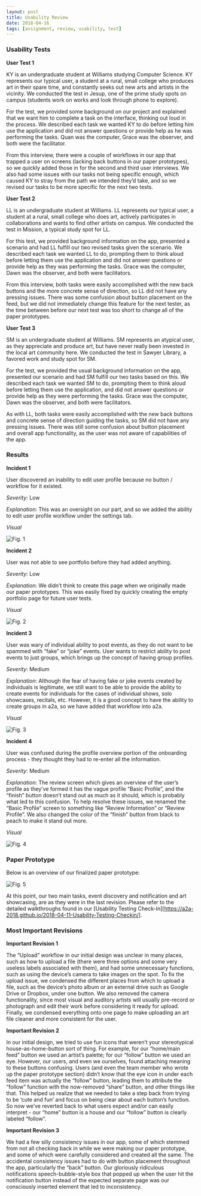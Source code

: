 ```yaml
---
layout: post
title: Usability Review
date: 2018-04-16
tags: [assignment, review, usability, test]
---
```


### Usability Tests

**User Test 1**

KY is an undergraduate student at Williams studying Computer Science. KY represents our typical user, a student at a rural, small college who produces art in their spare time, and constantly seeks out new arts and artists in the vicinity. We conducted the test in Jesup, one of the prime study spots on campus (students work on works and look through phone to explore).

For the test, we provided some background on our project and explained that we want him to complete a task on the interface, thinking out loud in the process. We described each task we wanted KY to do before letting him use the application and did not answer questions or provide help as he was performing the tasks. Quan was the computer, Grace was the observer, and both were the facilitator.

From this interview, there were a couple of workflows in our app that trapped a user on screens (lacking back buttons in our paper prototypes), so we quickly added those in for the second and third user interviews. We also had some issues with our tasks not being specific enough, which caused KY to stray from the path we intended they’d take, and so we revised our tasks to be more specific for the next two tests.

**User Test 2**

LL is an undergraduate student at Williams. LL represents our typical user, a student at a rural, small college who does art, actively participates in collaborations and wants to find other artists on campus. We conducted the test in Mission, a typical study spot for LL.

For this test, we provided background information on the app, presented a scenario and had LL fulfill our two revised tasks given the scenario. We described each task we wanted LL to do, prompting them to think aloud before letting them use the application and did not answer questions or provide help as they was performing the tasks. Grace was the computer, Dawn was the observer, and both were facilitators.

From this interview, both tasks were easily accomplished with the new back buttons and the more concrete sense of direction, so LL did not have any pressing issues. There was some confusion about button placement on the feed, but we did not immediately change this feature for the next tester, as the time between before our next test was too short to change all of the paper prototypes. 

**User Test 3**

SM is an undergraduate student at Williams. SM represents an atypical user, as they appreciate and produce art, but have never really been invested in the local art community here. We conducted the test in Sawyer Library, a favored work and study spot for SM. 

For the test, we provided the usual background information on the app, presented our scenario and had SM fulfill our two tasks based on this. We described each task we wanted SM to do, prompting them to think aloud before letting them use the application, and did not answer questions or provide help as they were performing the tasks. Grace was the computer, Dawn was the observer, and both were facilitators.

As with LL, both tasks were easily accomplished with the new back buttons and concrete sense of direction guiding the tasks, so SM did not have any pressing issues. There was still some confusion about button placement and overall app functionality, as the user was not aware of capabilities of the app.

### Results

**Incident 1**

User discovered an inability to edit user profile because no button / workflow for it existed. 

*Severity*: Low

*Explanation*: This was an oversight on our part, and so we added the ability to edit user profile workflow under the settings tab. 

*Visual*

![Fig. 1](/img/Fix1.jpg)

**Incident 2**

User was not able to see portfolio before they had added anything.

*Severity*: Low

*Explanation*: We didn’t think to create this page when we originally made our paper prototypes. This was easily fixed by quickly creating the empty portfolio page for future user tests.

*Visual*

![Fig. 2](/img/Fix2.jpg)

**Incident 3**

User was wary of individual ability to post events, as they do not want to be spammed with “fake” or “joke” events. User wants to restrict ability to post events to just groups, which brings up the concept of having group profiles.

*Severity*: Medium

*Explanation*: Although the fear of having fake or joke events created by individuals is legitimate, we still want to be able to provide the ability to create events for individuals for the cases of individual shows, solo showcases, recitals, etc. However, it is a good concept to have the ability to create groups in a2a, so we have added that workflow into a2a.

*Visual*

![Fig. 3](/img/Fix3.jpg)

**Incident 4**

User was confused during the profile overview portion of the onboarding process - they thought they had to re-enter all the information.

*Severity*: Medium

*Explanation*: The review screen which gives an overview of the user’s profile as they’ve formed it has the vague profile “Basic Profile”, and the “finish” button doesn’t stand out as much as it should, which is probably what led to this confusion. To help resolve these issues, we renamed the “Basic Profile” screen to something like “Review Information” or “Review Profile”. We also changed the color of the “finish” button from black to peach to make it stand out more.

*Visual*

![Fig. 4](/img/Fix4.jpg)

### Paper Prototype

Below is an overview of our finalized paper prototype:

![Fig. 5](/img/Full_Proto3.jgp)

At this point, our two main tasks, event discovery and notification and art showcasing, are as they were in the last revision. Please refer to the detailed walkthroughs found in our [Usability Testing Check-In][https://a2a-2018.github.io/2018-04-11-Usability-Testing-Checkin/].

### Most Important Revisions

**Important Revision 1**

The “Upload” workflow in our initial design was unclear in many places, such as how to upload a file (there were three options and some very useless labels associated with them), and had some unnecessary functions, such as using the device’s camera to take images on the spot. To fix the upload issue, we condensed the different places from which to upload a file, such as the device’s photo album or an external drive such as Google Drive or Dropbox, under one button. We also removed the camera functionality, since most visual and auditory artists will usually pre-record or photograph and edit their work before considering it ready for upload. Finally, we condensed everything onto one page to make uploading an art file cleaner and more consistent for the user.

**Important Revision 2**

In our initial design, we tried to use fun icons that weren’t your stereotypical house-as-home-button sort of thing. For example, for our “home/main feed” button we used an artist’s palette; for our “follow” button we used an eye. However, our users, and even we ourselves, found attaching meaning to these buttons confusing. Users (and even the team member who wrote up the paper prototype section) didn’t know that the eye icon in under each feed item was actually the “follow” button, leading them to attribute the “follow” function with the now-removed “share” button, and other things like that. This helped us realize that we needed to take a step back from trying to be ‘cute and fun’ and focus on being clear about each button’s function. So now we’ve reverted back to what users expect and/or can easily interpret - our “home” button is a house and our “follow” button is clearly labeled “follow”.

**Important Revision 3**

We had a few silly consistency issues in our app, some of which stemmed from not all checking back in while we were making our paper prototype, and some of which were carefully considered and created all the same. The accidental consistency issues had to do with button placement throughout the app, particularly the “back” button. Our gloriously ridiculous notifications speech-bubble-style box that popped up when the user hit the notification button instead of the expected separate page was our consciously inserted element that led to inconsistency.

